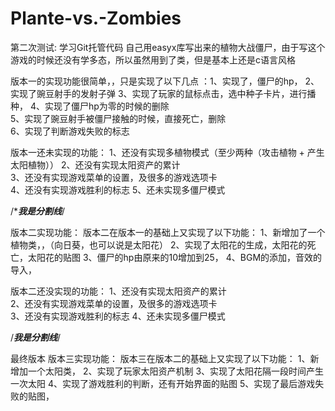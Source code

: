 # Plante-vs.-Zombies
第二次测试:
学习Git托管代码
自己用easyx库写出来的植物大战僵尸，由于写这个游戏的时候还没有学多态，所以虽然用到了类，但是基本上还是c语言风格

版本一的实现功能很简单，，只是实现了以下几点
：1、实现了，僵尸的hp，
  2、实现了豌豆射手的发射子弹
  3、实现了玩家的鼠标点击，选中种子卡片，进行播种，
  4、实现了僵尸hp为零的时候的删除  
  5、实现了豌豆射手被僵尸接触的时候，直接死亡，删除  
  6、实现了判断游戏失败的标志 

版本一还未实现的功能：
  1、还没有实现多植物模式（至少两种（攻击植物 + 产生太阳植物））
  2、还没有实现太阳资产的累计  
  3、还没有实现游戏菜单的设置，及很多的游戏选项卡  
  4、还没有实现游戏胜利的标志
  5、还未实现多僵尸模式



/******************************我是分割线*****************************/

版本二实现功能：
	版本二在版本一的基础上又实现了以下功能：
	 1、新增加了一个植物类，，（向日葵，也可以说是太阳花）
	 2、实现了太阳花的生成，太阳花的死亡，太阳花的贴图
	 3、僵尸的hp由原来的10增加到25，
	 4、BGM的添加，音效的导入，

版本二还没实现的功能：
	1、还没有实现太阳资产的累计  
  	2、还没有实现游戏菜单的设置，及很多的游戏选项卡  
  	3、还没有实现游戏胜利的标志
	4、还未实现多僵尸模式



/*******************************************我是分割线*******************************************/




最终版本
版本三实现功能：
	版本三在版本二的基础上又实现了以下功能：
	  1、新增加一个太阳类，
	  2、实现了玩家太阳资产机制
	  3、实现了太阳花隔一段时间产生一次太阳
	  4、实现了游戏胜利的判断，还有开始界面的贴图
	  5、实现了最后游戏失败的贴图，
